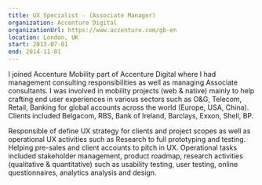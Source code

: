 ```yaml
---
title: UX Specialist - (Associate Manager)
organization: Accenture Digital
organizationUrl: https://www.accenture.com/gb-en
location: London, UK
start: 2013-07-01
end: 2014-11-01
---
```


I joined Accenture Mobility part of Accenture Digital where I had management consulting responsibilities as well as managing Associate consultants.
I was involved in mobility projects (web & native) mainly to help crafting end user experiences in various sectors such as O&G, Telecom, Retail, Banking for global accounts across the world (Europe, USA, China).
Clients included Belgacom, RBS, Bank of Ireland, Barclays, Exxon, Shell, BP.

Responsible of define UX strategy for clients and project scopes as well as operational UX activities such as Research to full prototyping and testing.
Helping pre-sales and client accounts to pitch in UX. Operational tasks included stakeholder management, product roadmap, research activities (qualitative & quantitative) such as usability testing, user testing, online questionnaires, analytics analysis and design.